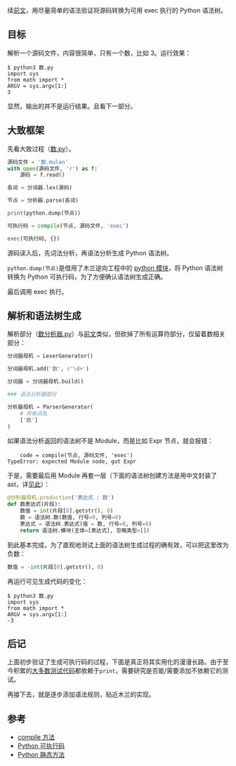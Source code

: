 续[前文](https://zhuanlan.zhihu.com/p/117481247)，用尽量简单的语法验证将源码转换为可用 exec 执行的 Python 语法树。

## 目标

解析一个源码文件，内容很简单，只有一个数，比如 3。运行效果：
```
$ python3 数.py 
import sys
from math import *
ARGV = sys.argv[1:]
3
```
显然，输出的并不是运行结果。且看下一部分。

## 大致框架

先看大致过程（[数.py](https://github.com/MulanRevive/prototype/blob/d21e0da0c9b7e44b2c338461490fc55efb260874/%E6%95%B0.py)）。
```python
源码文件 = '数.mulan'
with open(源码文件, 'r') as f:
    源码 = f.read()

各词 = 分词器.lex(源码)

节点 = 分析器.parse(各词)

print(python.dump(节点))

可执行码 = compile(节点, 源码文件, 'exec')

exec(可执行码, {})
```
源码读入后，先词法分析，再语法分析生成 Python 语法树。

`python.dump(节点)`是借用了木兰逆向工程中的 [python 模块](https://github.com/MulanRevive/mulan/blob/master/ulang/codegen/python.py)，将 Python 语法树转换为 Python 可执行码，为了方便确认语法树生成正确。

最后调用 exec 执行。

## 解析和语法树生成

解析部分（[数分析器.py](https://github.com/MulanRevive/prototype/blob/d21e0da0c9b7e44b2c338461490fc55efb260874/%E6%95%B0%E5%88%86%E6%9E%90%E5%99%A8.py)）与[前文](https://zhuanlan.zhihu.com/p/104345761)类似，但砍掉了所有运算符部分，仅留着数相关部分：
```python
分词器母机 = LexerGenerator()

分词器母机.add('数', r'\d+')

分词器 = 分词器母机.build()

### 语法分析器部分

分析器母机 = ParserGenerator(
    # 所有词名
    ['数']
)
```

如果语法分析返回的语法树不是 Module，而是比如 Expr 节点，就会报错：
```
    code = compile(节点, 源码文件, 'exec')
TypeError: expected Module node, got Expr
```

于是，需要最后用 Module 再套一层（下面的语法树创建方法是用中文封装了 ast，详[见此](https://github.com/MulanRevive/prototype/blob/71199d70d472ac3bee65ecbe74b356c923186011/%E6%95%B0%E5%88%86%E6%9E%90%E5%99%A8.py#L35)）：
```python
@分析器母机.production('表达式 : 数')
def 数表达式(片段):
    数值 = int(片段[0].getstr(), 0)
    数 = 语法树.数(数值, 行号=0, 列号=0)
    表达式 = 语法树.表达式(值 = 数, 行号=0, 列号=0)
    return 语法树.模块(主体=[表达式], 忽略类型=[])
```

到此基本完成，为了直观地测试上面的语法树生成过程的确有效，可以把这里改为负数：
```python
数值 = -int(片段[0].getstr(), 0)
```
再运行可见生成代码的变化：
```
$ python3 数.py 
import sys
from math import *
ARGV = sys.argv[1:]
-3
```

## 后记

上面初步验证了生成可执行码的过程，下面是真正将其实用化的漫漫长路。由于至今积累的[大多数测试代码](https://github.com/MulanRevive/bounty/tree/master/%E6%B5%8B%E8%AF%95%E4%BB%A3%E7%A0%81)都依赖于`print`，需要研究是否能/需要添加不依赖它的测试。

再接下去，就是逐步添加语法规则，贴近木兰的实现。

## 参考

- [compile 方法](https://docs.python.org/3.7/library/functions.html?highlight=compile#compile)
- [Python 可执行码](https://docs.python.org/3.7/c-api/code.html)
- [Python 静态方法](https://www.geeksforgeeks.org/class-method-vs-static-method-python/)